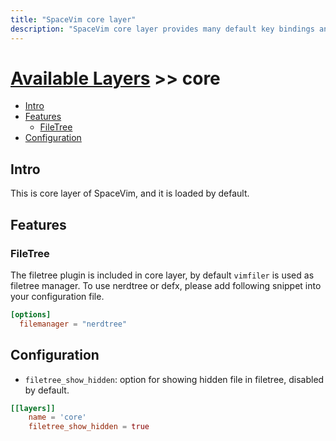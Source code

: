 ```yaml
---
title: "SpaceVim core layer"
description: "SpaceVim core layer provides many default key bindings and features."
---
```


# [Available Layers](../) >> core

<!-- vim-markdown-toc GFM -->

- [Intro](#intro)
- [Features](#features)
  - [FileTree](#filetree)
- [Configuration](#configuration)

<!-- vim-markdown-toc -->

## Intro

This is core layer of SpaceVim, and it is loaded by default.

## Features

### FileTree


The filetree plugin is included in core layer, by default `vimfiler` is used as filetree manager.
To use nerdtree or defx, please add following snippet into your configuration file.

```toml
[options]
  filemanager = "nerdtree"
```

## Configuration

- `filetree_show_hidden`: option for showing hidden file in filetree, disabled by default.

```toml
[[layers]]
    name = 'core'
    filetree_show_hidden = true
```



